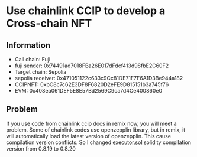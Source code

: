 # Use chainlink CCIP to develop a Cross-chain NFT
## Information
- Call chain: Fuji
- fuji sender: 0x74491ad7018FBa26E017dFdcf413d98fbE2C60F2
- Target chain: Sepolia
- sepolia receiver: 0x471051122c633c9Cc81DE71F7F6A1D3Be944a182
- CCIPNFT: 0xbC8c7c62E3DF8F6820D2eFE9D815151b3a745f76
- EVM: 0x408ea061DEF5E8E57Bd2569C9ca7d4Ce400860e0
## Problem
If you use code from chainlink ccip docs in remix now, you will meet a problem. Some of chainlink codes use openzepplin library, but in remix, it will automatically load the latest version of openzepplin. This cause compilation version conflicts. So I changed [executor.sol](./executor.sol) solidity compilation version from 0.8.19 to 0.8.20
